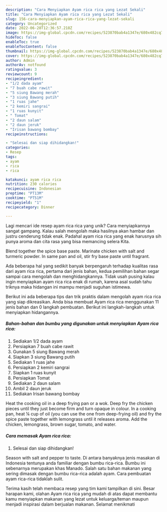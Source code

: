 ```yaml
---
description: "Cara Menyiapkan Ayam rica rica yang Lezat Sekali"
title: "Cara Menyiapkan Ayam rica rica yang Lezat Sekali"
slug: 156-cara-menyiapkan-ayam-rica-rica-yang-lezat-sekali
category: Uncategorized
date: 2022-06-28T12:36:57.218Z
image: https://img-global.cpcdn.com/recipes/523870bab4a1347e/680x482cq70/ayam-rica-rica-foto-resep-utama.jpg
hideToc: false
enableToc: true
enableTocContent: false
thumbnail: https://img-global.cpcdn.com/recipes/523870bab4a1347e/680x482cq70/ayam-rica-rica-foto-resep-utama.jpg
cover: https://img-global.cpcdn.com/recipes/523870bab4a1347e/680x482cq70/ayam-rica-rica-foto-resep-utama.jpg
author: Admin
authorAv: notfound
ratingvalue: 3
reviewcount: 9
recipeingredient:
- "1/2 dada ayam"
- "7 buah cabe rawit"
- "5 siung Bawang merah"
- "3 siung Bawang putih"
- "1 ruas jahe"
- "2 kemiri sangrai"
- "1 ruas kunyit"
- " Tomat"
- "2 daun salam"
- "2 daun jeruk"
- "Irisan bawang bombay"
recipeinstructions:

- "Selesai dan siap dihidangkan!"
categories:
- Resep
tags:
- ayam
- rica
- rica

katakunci: ayam rica rica 
nutrition: 230 calories
recipecuisine: Indonesian
preptime: "PT13M"
cooktime: "PT51M"
recipeyield: "1"
recipecategory: Dinner

---
```





Lagi mencari ide resep ayam rica rica yang unik? Cara menyiapkannya sangat gampang. Kalau salah mengolah maka hasilnya akan hambar dan justru cenderung tidak enak. Padahal ayam rica rica yang enak harusnya sih punya aroma dan cita rasa yang bisa memancing selera Kita.





Blend together the spice base paste. Marinate chicken with salt and turmeric powder. In same pan and oil, stir fry base paste until fragrant.

Ada beberapa hal yang sedikit banyak berpengaruh terhadap kualitas rasa dari ayam rica rica, pertama dari jenis bahan, kedua pemilihan bahan segar sampai cara mengolah dan menghidangkannya. Tidak usah pusing kalau ingin menyiapkan ayam rica rica enak di rumah, karena asal sudah tahu triknya maka hidangan ini mampu menjadi suguhan istimewa.






Berikut ini ada beberapa tips dan trik praktis dalam mengolah ayam rica rica yang siap dikreasikan. Anda bisa membuat Ayam rica rica menggunakan 11 jenis bahan dan 0 langkah pembuatan. Berikut ini langkah-langkah untuk menyiapkan hidangannya.

<!--inarticleads1-->

##### Bahan-bahan dan bumbu yang digunakan untuk menyiapkan Ayam rica rica:

1. Sediakan 1/2 dada ayam
1. Persiapkan 7 buah cabe rawit
1. Gunakan 5 siung Bawang merah
1. Siapkan 3 siung Bawang putih
1. Sediakan 1 ruas jahe
1. Persiapkan 2 kemiri sangrai
1. Siapkan 1 ruas kunyit
1. Persiapkan  Tomat
1. Sediakan 2 daun salam
1. Ambil 2 daun jeruk
1. Sediakan Irisan bawang bombay


Heat the cooking oil in a deep frying pan or a wok. Deep fry the chicken pieces until they just become firm and turn opaque in colour. In a cooking pan, heat ¼ cup of oil (you can use the one from deep-frying oil) and fry the spice paste together with lemongrass until it releases aroma. Add the chicken, lemongrass, brown sugar, tomato, and water. 

<!--inarticleads2-->

##### Cara memasak Ayam rica rica:


1. Selesai dan siap dihidangkan!

Season with salt and pepper to taste. Di antara banyaknya jenis masakan di Indonesia tentunya anda familiar dengan bumbu rica-rica. Bumbu ini sebenarnya merupakan khas Manado. Salah satu bahan makanan yang sering dimasak dengan bumbu rica-rica adalah ayam. Cara pembuatan ayam rica-rica tidaklah sulit. 

Terima kasih telah membaca resep yang tim kami tampilkan di sini. Besar harapan kami, olahan Ayam rica rica yang mudah di atas dapat membantu kamu menyiapkan makanan yang lezat untuk keluarga/teman maupun menjadi inspirasi dalam berjualan makanan. Selamat menikmati
